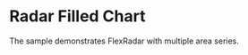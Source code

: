 Radar Filled Chart
======================

The sample demonstrates FlexRadar with multiple area series.